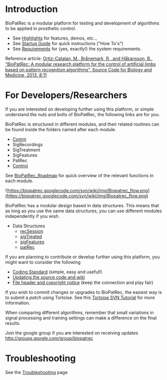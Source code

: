 # Introduction #

BioPatRec is a modular platform for testing and development of algorithms to be applied in prosthetic control.

  * See [Highlights](BioPatRec_Highlights.md) for features, demos, etc…
  * See [Startup Guide](BioPatRec_StartupGuide.md) for quick instructions ("How To's")
  * See [Requirements](BioPatRec_Requirements.md) for (yes, exactly!) the system requirements.

Reference article:
[Ortiz-Catalan, M., Brånemark, R., and Håkansson, B., “BioPatRec: A modular research platform for the control of artiﬁcial limbs based on pattern recognition algorithms”, Source Code for Biology and Medicine, 2013, 8:11](http://www.scfbm.org/content/8/1/11)

# For Developers/Researchers #

If you are interested on developing further using this platform, or simple understand the nuts and bolts of BioPatRec, the following links are for you.

BioPatRec is structured in different modules, and their related routines can be found inside the folders named after each module.

  * [Comm](Comm.md)
  * SigRecordings
  * SigTreatment
  * SigFeatures
  * PatRec
  * [Control](Control.md)

See [BioPatRec\_Roadmap](BioPatRec_Roadmap.md) for quick overview of the relevant functions in each module.

![https://biopatrec.googlecode.com/svn/wiki/img/Biopatrec_flow.png](https://biopatrec.googlecode.com/svn/wiki/img/Biopatrec_flow.png)

BioPatRec has a modular design based in data structures. This means that as long as you use the same data structures, you can use different modules independently if you wish.

  * Data Structures
    * [recSession](recSession.md)
    * [sigTreated](sigTreated.md)
    * [sigFeatures](sigFeatures.md)
    * [patRec](patRec.md)

If you are planning to contribute or develop further using this platform, you might want to consider the following

  * [Coding Standard](Coding_Standard.md) (simple, easy and useful!)
  * [Updating the source code and wiki](Updating.md)
  * [File header and copyright notice](Copyright_Notice.md) (keep the connection and play fair)

If you wish to commit changes or upgrades to BioPatRec, the easiest way is to submit a _patch_ using Tortoise. See this [Tortoise SVN Tutorial](http://www.igorexchange.com/node/87#branches) for more information.

When comparing different algorithms, remember that small variations in signal processing and training settings can make a difference on the final results.

Join the google group if you are interested on receiving updates
http://groups.google.com/group/biopatrec

# Troubleshooting #

See the [Troubleshooting](Troubleshooting.md) page